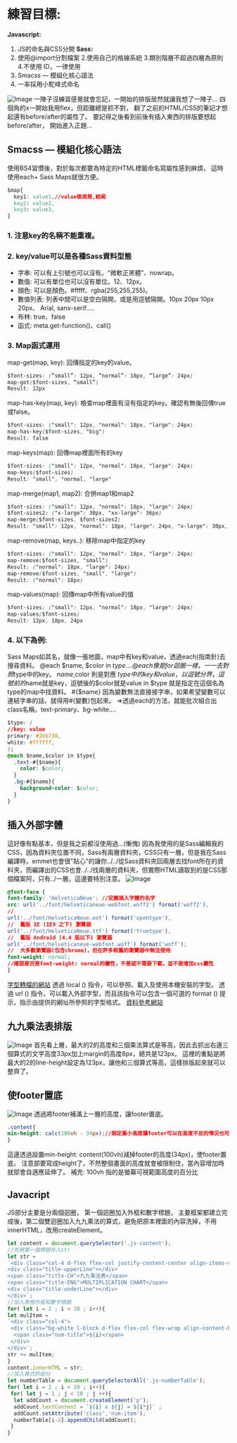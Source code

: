 # 練習目標:
**Javascript:**
1. JS的命名與CSS分開
**Sass:**
1. 使用@import分割檔案
2.使用自己的格線系統
3.類別階層不超過四層為原則
4.不使用 ID，一律使用
5. Smacss — 模組化核心語法
6. 一率採用小駝峰式命名


![Image](https://miro.medium.com/max/527/1*UKh02viS_-Roi-yL-ARpzw.png)
一陣子沒練習感覺就會忘記，一開始的排版居然就讓我想了一陣子…
四個角的x一開始我用flex，但距離總是抓不對，
翻了之前的HTML/CSS的筆記才想起還有before/after的屬性了。
要記得之後看到前後有插入東西的排版要想起before/after，
開始進入正題…
## Smacss — 模組化核心語法
使用BS4習慣後，對於每次都要為特定的HTML標籤命名寫屬性感到麻煩，
這時使用each+ Sass Maps就很方便。

```css
$map{
  key1: value1,//value後面是,結尾
  key2: value2,
  key3: value3,
}
```
### 1. 注意key的名稱不能重複。
### 2. key/value可以是各種Sass資料型態
  - 字串: 可以有上引號也可以沒有。“微軟正黑體”、nowrap。
  - 數值: 可以有單位也可以沒有單位。12、12px。
  - 顏色: 可以是顏色。#fffff、rgba(255,255,255)。
  - 數值列表: 列表中間可以是空白隔開，或是用逗號隔開。10px 20px 10px 20px、 Arial, sans-serif…..
  - 布林: true、false
  - 函式: meta.get-function()、call()
### 3. Map函式運用

map-get(map, key): 回傳指定的key的value。
```css
$font-sizes: (“small”: 12px, “normal”: 18px, “large”: 24px)
map-get($font-sizes, “small”)
Result: 12px
```
map-has-key(map, key): 檢查map裡面有沒有指定的key。確認有無後回傳true或false。
```css
$font-sizes: ("small": 12px, "normal": 18px, "large": 24px)
map-has-key($font-sizes, "big")
Result: false
```

map-keys(map): 回傳map裡面所有的key

```css
$font-sizes: ("small": 12px, "normal": 18px, "large": 24px)
map-keys($font-sizes)
Result: "small", "normal, "large"
```

map-merge(map1, map2): 合併map1和map2

```css
$font-sizes: ("small": 12px, "normal": 18px, "large": 24px)
$font-sizes2: ("x-large": 30px, "xx-large": 36px)
map-merge($font-sizes, $font-sizes2)
Result: "small": 12px, "normal": 18px, "large": 24px, "x-large": 30px, "xx-large": 36px
```

map-remove(map, keys..): 移除map中指定的key
```css
$font-sizes: ("small": 12px, "normal": 18px, "large": 24px)
map-remove($font-sizes, "small")
Result: ("normal": 18px, "large": 24px)
map-remove($font-sizes, "small", "large")
Result: ("normal": 18px)
```

map-values(map): 回傳map中所有value的值
```css
$font-sizes: ("small": 12px, "normal": 18px, "large": 24px)
map-values($font-sizes)
Result: 12px, 18px, 24px
```

### 4. 以下為例:
Sass Maps如其名，就像一張地圖，map中有key和value，透過each(指南針)去搜尋資料。
@each $name, $color in $type {….}
@each像是for迴圈一樣，一一去對照$type中的key。
$name,$color 則是對應 $type中的key和value，以逗號分界，逗號前的$name就是key，逗號後的$color就是value
in $type 就是指定在這個名為type的map中找資料。
#{$name} 因為變數無法直接接字串，如果希望變數可以連結字串的話，就得用#{變數}包起來。
=>透過each的方法，就能批次組合出class名稱，text-primary、bg-white….
```css
$type: (
//key: value
primary: #2eb738,
white: #ffffff,
);
@each $name,$color in $type{
  .text-#{$name}{
    color: $color;
  }
  .bg-#{$name}{
    background-color: $color;
  }
}
```

## 插入外部字體
這好像有點基本，但是我之前都沒使用過…(慚愧)
因為我使用的是Sass編輯我的CSS，因為資料夾位置不同，Sass有兩層資料夾，CSS只有一層，但是我在Sass編譯時，emmet也會很"貼心"的讓你../../從Sass資料夾回兩層去找font所在的資料夾，而編譯出的CSS也會../../找兩層的資料夾，但實際HTML讀取到的是CSS那個檔案阿，只有../一層。這邊要特別注意。
![Image](https://miro.medium.com/max/2648/1*Qc94zEdYUSUYESpQXdRXrQ.png)
```css
@font-face {
font-family: 'HelveticaNeue'; //定義插入字體的名字
src: url('../font/helveticaneue-webfont.woff2') format('woff2'),
// 
url('../font/HelveticaNeue.eot') format('opentype'),
//  舊版 IE (IE9 之下) 瀏覽器
url('../font/HelveticaNeue.ttf') format('truetype'), 
//  舊版 Android (4.4 版以下) 瀏覽器
url('../font/helveticaneue-webfont.woff') format('woff');
//  大多數瀏覽器(包含chrome)，但在許多較舊的瀏覽器中無法使用
font-weight: normal;
//確認是否是font-weight: normal的屬性，不是就不需要下載，並不是增加css屬性
}
```
[字型轉檔的網站](https://cloudconvert.com/)
透過 local () 指令，可以參照、載入及使用本機安裝的字型。
透過 url () 指令，可以載入外部字型，而且該指令可以包含一個可選的 format () 提示，指示由提供的網址所參照的字型格式。
[資料參考網站](https://developers.google.com/web/fundamentals/performance/optimizing-content-efficiency/webfont-optimization?hl=zh-tw)

## 九九乘法表排版
![Image](https://miro.medium.com/max/530/1*Us-K4TN7OqjkaOeSR2T5zA.png)
首先看上層，最大的2的高度和三個乘法算式是等高，因此去抓出右邊三個算式的文字高度33px加上margin的高度8px，總共是123px。
這裡的重點是將最大的2的line-height設定為123px，讓他和三個算式等高，這樣排版起來就可以整齊了。
## 使footer置底
![Image](https://miro.medium.com/max/2870/1*OuIng8CzPtaDsZn3nBo22w.png)
透過將footer補滿上一層的高度，讓footer置底。
```css
.content{
min-height: calc(100vh - 34px);//設定最小高度讓footer可以在高度不足的情況也可以置底
}
```
這邊透過設置min-height: content(100vh)減掉footer的高度(34px)，使footer置底。
注意部要寫成height了，不然整個畫面的高度就會被限制住，當內容增加時就部會自適應延伸了。
補充: 100vh 指的是螢幕可視範圍高度的百分比

## Javacript
JS部分主要是分兩個迴圈，
第一個迴圈加入外框和數字標題，
主要框架都建立完成後，第二個雙迴圈加入九九乘法的算式，避免把原本裡面的內容洗掉，不用innerHTML，改用createElement。
```javascript
let content = document.querySelector('.js-content');
//先將第一個標題存入str
let str =
`<div class="col-4 d-flex flex-col justify-content-center align-items-center mb-4">
<div class="title-upperLine"></div>
<span class="title-CH">九九乘法表</span>
<span class="title-ENG">MULTIPLICATION CHART</span>
<div class="title-underLine"></div>
</div>`;
//加入表格外框和數字標題
for( let i = 2 ; i < 10 ; i++){
let mulItem =
`<div class="col-4">
 <div class="bg-white l-block d-flex flex-col flex-wrap align-content-between js-numberTable">
  <span class="num-title">${i}</span>
 </div>
</div>`;
str += mulItem;
}
content.innerHTML = str;
//加入算式的部分
let numberTable = document.querySelectorAll('.js-numberTable');
for( let i = 2 ; i < 10 ; i++){
 for( let j = 1 ; j < 10 ; j ++){
  let addCount = document.createElement('p');
  addCount.textContent = `${i} x ${j} = ${i*j}` ;
  addCount.setAttribute('class','num-item');
  numberTable[i-2].appendChild(addCount);
 }
}
```
